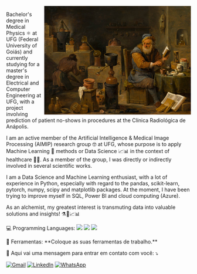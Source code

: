 <img src="https://raw.githubusercontent.com/cego669/cego669/master/0261.jpg" alt="Truly an data alchemist!" min-width="400px" max-width="400px" width="400px" align="right">

<p align="left"> 
  Bachelor's degree in Medical Physics ⚛️ at UFG (Federal University of Goiás) and currently studying for a master's degree in Electrical and Computer Engineering at UFG,   with a project involving prediction of patient no-shows in procedures at the Clínica Radiológica de Anápolis.

  I am an active member of the Artificial Intelligence & Medical Image Processing (AIMIP) research group 🤓 at UFG, whose purpose is to apply Machine Learning 🤖 methods or Data Science 📈📊 in the context of healthcare 🧑‍⚕️. As a member of the group, I was directly or indirectly involved in several scientific works.

  I am a Data Science and Machine Learning enthusiast, with a lot of experience in Python, especially with regard to the pandas, scikit-learn, pytorch, numpy, scipy and   matplotlib packages. At the moment, I have been trying to improve myself in SQL, Power BI and cloud computing (Azure).

  As an alchemist, my greatest interest is transmuting data into valuable solutions and insights! ⚗️🧪📈📊
</p>

<p align="left">
  💻 Programming Languages: 

  <img src="https://img.shields.io/badge/Python-3776AB?style=for-the-badge&logo=python&logoColor=white" />
  <img src="https://img.shields.io/badge/Microsoft_Azure-0089D6?style=for-the-badge&logo=microsoft-azure&logoColor=white" />
  <img src="https://img.shields.io/badge/Microsoft_SQL_Server-CC2927?style=for-the-badge&logo=microsoft-sql-server&logoColor=white" />
  
</p>

<p align="left">
  💼 Ferramentas: **Coloque as suas ferramentas de trabalho.**
</p>

<p align="left">
  💌 Aqui vai uma mensagem para entrar em contato com você: ⤵️
</p>

<p align="left">
  <a href="#" title="Gmail">
  <img src="https://img.shields.io/badge/-Gmail-FF0000?style=flat-square&labelColor=FF0000&logo=gmail&logoColor=white&link=LINK-DO-SEU-GMAIL" alt="Gmail"/></a>
  <a href="#" title="LinkedIn">
  <img src="https://img.shields.io/badge/-Linkedin-0e76a8?style=flat-square&logo=Linkedin&logoColor=white&link=LINK-DO-SEU-LINKEDIN" alt="LinkedIn"/></a>
  <a href="#" title="WhatsApp">
  <img src="https://img.shields.io/badge/-WhatsApp-25d366?style=flat-square&labelColor=25d366&logo=whatsapp&logoColor=white&link=API-DO-SEU-WHATSAPP" alt="WhatsApp"/></a>
</p>
